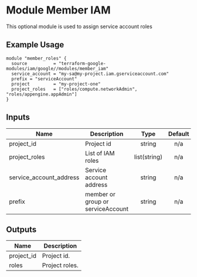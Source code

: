 # Module Member IAM

This optional module is used to assign service account roles

## Example Usage
```
module "member_roles" {
  source          = "terraform-google-modules/iam/google//modules/member_iam"
  service_account = "my-sa@my-project.iam.gserviceaccount.com"
  prefix = "serviceAccount"
  project         = "my-project-one"
  project_roles   = ["roles/compute.networkAdmin", "roles/appengine.appAdmin"]
}

```

<!-- BEGINNING OF PRE-COMMIT-TERRAFORM DOCS HOOK -->
## Inputs

| Name | Description | Type | Default | Required |
|------|-------------|:----:|:-----:|:-----:|
| project\_id | Project id | string | n/a | yes |
| project\_roles | List of IAM roles | list(string) | n/a | yes |
| service\_account\_address | Service account address | string | n/a | yes |
| prefix | member or group or serviceAccount | string | n/a | yes |
## Outputs

| Name | Description |
|------|-------------|
| project\_id | Project id. |
| roles | Project roles. |

<!-- END OF PRE-COMMIT-TERRAFORM DOCS HOOK -->

